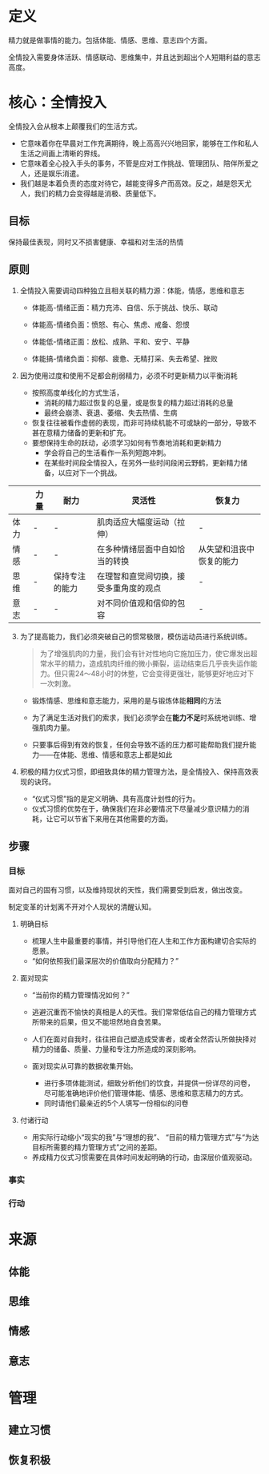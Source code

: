 # 定义

精力就是做事情的能力。包括体能、情感、思维、意志四个方面。

全情投入需要身体活跃、情感联动、思维集中，并且达到超出个人短期利益的意志高度。

# 核心：全情投入

全情投入会从根本上颠覆我们的生活方式。

- 它意味着你在早晨对工作充满期待，晚上高高兴兴地回家，能够在工作和私人生活之间画上清晰的界线。
- 它意味着全心投入手头的事务，不管是应对工作挑战、管理团队、陪伴所爱之人，还是娱乐消遣。
- 我们越是本着负责的态度对待它，越能变得多产而高效。反之，越是怨天尤人，我们的精力会变得越是消极、质量低下。

## 目标

保持最佳表现，同时又不损害健康、幸福和对生活的热情

## 原则

1. 全情投入需要调动四种独立且相关联的精力源：体能，情感，思维和意志

   - 体能高-情绪正面：精力充沛、自信、乐于挑战、快乐、联动

   - 体能高-情绪负面：愤怒、有心、焦虑、戒备、怨恨

   - 体能低-情绪正面：放松、成熟、平和、安宁、平静

   - 体能搞-情绪负面：抑郁、疲惫、无精打采、失去希望、挫败

2. 因为使用过度和使用不足都会削弱精力，必须不时更新精力以平衡消耗

   - 按照高度单线化的方式生活，
     - 消耗的精力超过恢复的总量，或是恢复的精力超过消耗的总量
     - 最终会崩溃、衰退、萎缩、失去热情、生病
   - 恢复往往被看作虚弱的表现，而非可持续机能不可或缺的一部分，导致不甚在意精力储备的更新和扩充。
   - 要想保持生命的跃动，必须学习如何有节奏地消耗和更新精力
     - 学会将自己的生活看作一系列短跑冲刺。
     - 在某些时间段全情投入，在另外一些时间段闲云野鹤，更新精力储备，以应对下一个挑战。


|      | 力量 | 耐力           | 灵活性                                 | 恢复力                   |
| ---- | ---- | -------------- | -------------------------------------- | ------------------------ |
| 体力 | -    | -              | 肌肉适应大幅度运动（拉伸）             | -                        |
| 情感 | -    | -              | 在多种情绪层面中自如恰当的转换         | 从失望和沮丧中恢复的能力 |
| 思维 | -    | 保持专注的能力 | 在理智和直觉间切换，接受多重角度的观点 | -                        |
| 意志 | -    | -              | 对不同价值观和信仰的包容               | -                        |

3.   为了提高能力，我们必须突破自己的惯常极限，模仿运动员进行系统训练。

     > 为了增强肌肉的力量，我们会有针对性地向它施加压力，使它爆发出超常水平的精力，造成肌肉纤维的微小撕裂，运动结束后几乎丧失运作能力。但只需24～48小时的休整，它会变得更强壮，能够更好地应对下一次刺激。

     - 锻炼情感、思维和意志能力，采用的是与锻炼体能**相同**的方法

     - 为了满足生活对我们的索求，我们必须学会在**能力不足**时系统地训练、增强肌肉力量。
     - 只要事后得到有效的恢复，任何会导致不适的压力都可能帮助我们提升能力——在体能、思维、情感和意志上都是如此

4.   积极的精力仪式习惯，即细致具体的精力管理方法，是全情投入、保持高效表现的诀窍。

     - “仪式习惯”指的是定义明确、具有高度计划性的行为。
     - 仪式习惯的优势在于，确保我们在非必要情况下尽量减少意识精力的消耗，让它可以节省下来用在其他需要的方面。

## 步骤

### 目标

面对自己的固有习惯，以及维持现状的天性，我们需要受到启发，做出改变。

制定变革的计划离不开对个人现状的清醒认知。

1. 明确目标
   - 梳理人生中最重要的事情，并引导他们在人生和工作方面构建切合实际的愿景。
   - “如何依照我们最深层次的价值取向分配精力？”

2. 面对现实

     - “当前你的精力管理情况如何？”

     - 逃避沉重而不愉快的真相是人的天性。我们常常低估自己的精力管理方式所带来的后果，但又不能坦然地自食苦果。

     - 人们在面对自我时，往往把自己塑造成受害者，或者全然否认所做抉择对精力的储备、质量、力量和专注力所造成的深刻影响。

     - 面对现实从可靠的数据收集开始。
       - 进行多项体能测试，细致分析他们的饮食，并提供一份详尽的问卷，尽可能准确地评价他们管理体能、情感、思维和意志精力的方式。
       - 同时请他们最亲近的5个人填写一份相似的问卷

3. 付诸行动

   - 用实际行动缩小“现实的我”与“理想的我”、 “目前的精力管理方式”与“为达目标所需要的精力管理方式”之间的差距。
   - 养成精力仪式习惯需要在具体时间发起明确的行动，由深层价值观驱动。
### 事实

### 行动

# 来源

## 体能

## 思维

## 情感

## 意志

# 管理

## 建立习惯

## 恢复积极

